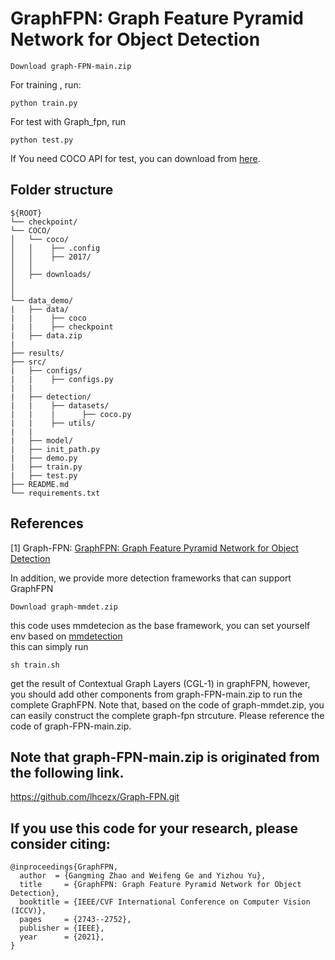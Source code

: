 # GraphFPN: Graph Feature Pyramid Network for Object Detection
~~~
Download graph-FPN-main.zip
~~~
For training , run:
~~~
python train.py
~~~
For test with Graph_fpn, run
~~~
python test.py
~~~
If You need COCO API for test, you can download from [here](https://github.com/cocodataset/cocoapi).


## Folder structure

```
${ROOT}
└── checkpoint/
└── COCO/    
│   └── coco/
│   │    ├── .config 
│   │    ├── 2017/
│   │
│   ├── downloads/
│
│
└── data_demo/
|   ├── data/
|   |    ├── coco
|   |    ├── checkpoint
|   ├── data.zip
|
├── results/
├── src/     
|   ├── configs/
|   |    ├── configs.py
|   |
|   ├── detection/
|   |    ├── datasets/
|   |    |      ├── coco.py
|   |    ├── utils/
|   |
|   ├── model/
|   ├── init_path.py
|   ├── demo.py
|   ├── train.py
|   ├── test.py
├── README.md 
└── requirements.txt
```
## References
[1] Graph-FPN: [GraphFPN: Graph Feature Pyramid Network for Object Detection](https://arxiv.org/abs/2108.00580) <br>

In addition, we provide more detection frameworks that can support GraphFPN
~~~
Download graph-mmdet.zip 
~~~
this code uses mmdetecion as the base framework, you can set yourself env based on [mmdetection](https://github.com/open-mmlab/mmdetection) \
this can simply run
~~~
sh train.sh
~~~
get the result of Contextual Graph Layers (CGL-1) in graphFPN, however, you should add other components from graph-FPN-main.zip to run the complete GraphFPN.
Note that, based on the code of graph-mmdet.zip, you can easily construct the complete graph-fpn strcuture. Please reference the code of graph-FPN-main.zip.


## Note that graph-FPN-main.zip is originated from the following link.
https://github.com/lhcezx/Graph-FPN.git


## If you use this code for your research, please consider citing:

```
@inproceedings{GraphFPN,
  author  = {Gangming Zhao and Weifeng Ge and Yizhou Yu},
  title     = {GraphFPN: Graph Feature Pyramid Network for Object Detection},
  booktitle = {IEEE/CVF International Conference on Computer Vision (ICCV)},
  pages     = {2743--2752},
  publisher = {IEEE},
  year      = {2021},
}
```



